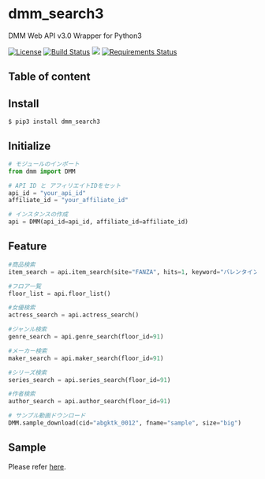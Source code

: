 # dmm_search3

DMM Web API v3.0 Wrapper for Python3

 [![License](http://img.shields.io/badge/license-mit-blue.svg?style=flat)](https://github.com/miya/dmm/blob/master/LICENSE.txt)
 [![Build Status](https://travis-ci.org/miya/dmm_search3.svg?branch=master)](https://travis-ci.org/0x0u/dmm_search3)
 ![](https://github.com/miya/dmm_search3/workflows/workflow/badge.svg)
 [![Requirements Status](https://requires.io/github/0x0u/dmm_search3/requirements.svg?branch=master)](https://requires.io/github/0x0u/dmm_search3/requirements/?branch=master)
 
## Table of content
 
## Install  
```
$ pip3 install dmm_search3
```

## Initialize
```python
# モジュールのインポート
from dmm import DMM

# API ID と アフィリエイトIDをセット
api_id = "your_api_id"
affiliate_id = "your_affiliate_id"

# インスタンスの作成
api = DMM(api_id=api_id, affiliate_id=affiliate_id)
```

## Feature
```python
#商品検索
item_search = api.item_search(site="FANZA", hits=1, keyword="バレンタイン")

#フロア一覧
floor_list = api.floor_list()

#女優検索
actress_search = api.actress_search()

#ジャンル検索
genre_search = api.genre_search(floor_id=91)

#メーカー検索
maker_search = api.maker_search(floor_id=91)

#シリーズ検索
series_search = api.series_search(floor_id=91)

#作者検索
author_search = api.author_search(floor_id=91)

# サンプル動画ドウンロード
DMM.sample_download(cid="abgktk_0012", fname="sample", size="big")
```

## Sample
Please refer [here](https://github.com/miya/dmm_search3/blob/master/test.py).
